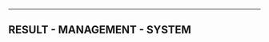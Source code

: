 ------------------------------------------------------------------------------------
RESULT - MANAGEMENT - SYSTEM 
-------------------------------------------------------------------------------------
